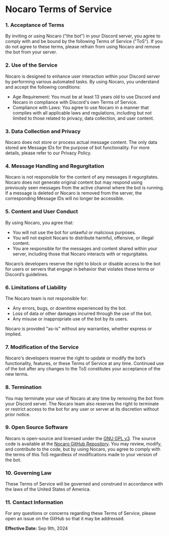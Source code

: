 # Nocaro Terms of Service

### 1. Acceptance of Terms
By inviting or using Nocaro ("the bot") in your Discord server, you agree to comply with and be bound by the following Terms of Service ("ToS"). If you do not agree to these terms, please refrain from using Nocaro and remove the bot from your server.

### 2. Use of the Service
Nocaro is designed to enhance user interaction within your Discord server by performing various automated tasks. By using Nocaro, you understand and accept the following conditions:

- Age Requirement: You must be at least 13 years old to use Discord and Nocaro in compliance with Discord's own Terms of Service.
- Compliance with Laws: You agree to use Nocaro in a manner that complies with all applicable laws and regulations, including but not limited to those related to privacy, data collection, and user content.

### 3. Data Collection and Privacy
Nocaro does not store or process actual message content. The only data stored are Message IDs for the purpose of bot functionality. For more details, please refer to our Privacy Policy.

### 4. Message Handling and Regurgitation
Nocaro is not responsible for the content of any messages it regurgitates. Nocaro does not generate original content but may respond using previously seen messages from the active channel where the bot is running. If a message is deleted or Nocaro is removed from the server, the corresponding Message IDs will no longer be accessible.

### 5. Content and User Conduct
By using Nocaro, you agree that:

- You will not use the bot for unlawful or malicious purposes.
- You will not exploit Nocaro to distribute harmful, offensive, or illegal content.
- You are responsible for the messages and content shared within your server, including those that Nocaro interacts with or regurgitates.

Nocaro’s developers reserve the right to block or disable access to the bot for users or servers that engage in behavior that violates these terms or Discord’s guidelines.

### 6. Limitations of Liability
The Nocaro team is not responsible for:

- Any errors, bugs, or downtime experienced by the bot.
- Loss of data or other damages incurred through the use of the bot.
- Any misuse or inappropriate use of the bot by its users.

Nocaro is provided "as-is" without any warranties, whether express or implied.

### 7. Modification of the Service
Nocaro's developers reserve the right to update or modify the bot’s functionality, features, or these Terms of Service at any time. Continued use of the bot after any changes to the ToS constitutes your acceptance of the new terms.

### 8. Termination
You may terminate your use of Nocaro at any time by removing the bot from your Discord server. The Nocaro team also reserves the right to terminate or restrict access to the bot for any user or server at its discretion without prior notice.

### 9. Open Source Software
Nocaro is open-source and licensed under the [GNU GPL v3](./LICENSE). The source code is available at the [Nocaro GitHub Repository](https://github.com/Bobbyperson/nocaro). You may review, modify, and contribute to the code, but by using Nocaro, you agree to comply with the terms of this ToS regardless of modifications made to your version of the bot.

### 10. Governing Law
These Terms of Service will be governed and construed in accordance with the laws of the United States of America.

### 11. Contact Information
For any questions or concerns regarding these Terms of Service, please open an issue on the GitHub so that it may be addressed.

**Effective Date:** Sep 9th, 2024
